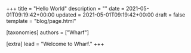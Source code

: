 +++
title = "Hello World"
description = ""
date = 2021-05-01T09:19:42+00:00
updated = 2021-05-01T09:19:42+00:00
draft = false
template = "blog/page.html"

[taxonomies]
authors = ["Wharf"]

[extra]
lead = "Welcome to Wharf."
+++